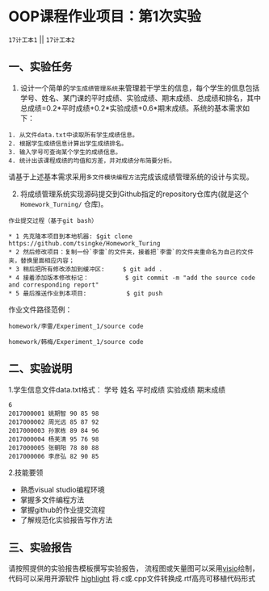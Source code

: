 OOP课程作业项目：第1次实验
======

`17计工本1`  || `17计工本2`

 一、实验任务
------------

1. 设计一个简单的`学生成绩管理系统`来管理若干学生的信息，每个学生的信息包括学号、姓名、某门课的平时成绩、实验成绩、期末成绩、总成绩和排名，其中总成绩=0.2\*平时成绩+0.2\*实验成绩+0.6\*期末成绩。系统的基本需求如下：
```
1. 从文件data.txt中读取所有学生成绩信息。
2. 根据学生成绩信息计算出学生成绩排名。
3. 输入学号可查询某个学生的成绩信息。
4. 统计出该课程成绩的均值和方差，并对成绩分布简要分析。
```
请基于上述基本需求采用`多文件模块编程方法`完成该成绩管理系统的设计与实现。

2. 将成绩管理系统实现源码提交到Github指定的repository仓库内(就是这个`Homework_Turning/` 仓库)。
 
 ```
 作业提交过程（基于git bash）
 
 * 1 先克隆本项目到本地机器: $git clone https://github.com/tsingke/Homework_Turing
 * 2 然后修改项目：复制一份`李雷`的文件夹，接着把`李雷`的文件夹重命名为自己的文件夹，替换里面相应内容；
 * 3 稍后把所有修改添加到缓冲区:     $ git add . 
 * 4 接着添加版本修改标记：          $ git commit -m "add the source code and corresponding report"
 * 5 最后推送作业到本项目:           $ git push 
```

作业文件路径范例： 

`homework/李雷/Experiment_1/source code`

`homework/韩梅/Experiment_1/source code`


 二、实验说明
------------

1.学生信息文件data.txt格式：
学号 姓名 平时成绩 实验成绩 期末成绩
```
6
2017000001 姚期智 90 85 98
2017000002 周光远 85 87 92
2017000003 孙家栋 89 84 96
2017000004 杨芙清 95 76 98
2017000005 张朝阳 78 80 88
2017000006 李彦弘 82 90 85
```

2.技能要领
* 熟悉visual studio编程环境
* 掌握多文件编程方法
* 掌握github的作业提交流程
* 了解规范化实验报告写作方法

三、实验报告
------------

请按照提供的实验报告模板撰写实验报告， 流程图或矢量图可以采用[visio](https://www.google.com/search?q=Microsoft%20Office%20%E4%B8%93%E4%B8%9A%E5%A2%9E%E5%BC%BA%E7%89%88%202016%20&ie=UTF-8)绘制，代码可以采用开源软件 [highlight](http://www.andre-simon.de/) 将.c或.cpp文件转换成.rtf高亮可移植代码形式
